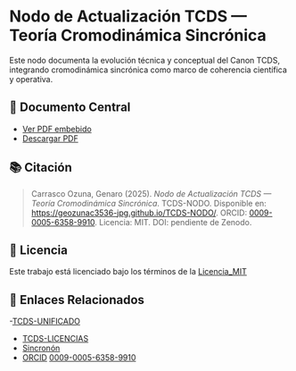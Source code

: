 # Nodo de Actualización TCDS — Teoría Cromodinámica Sincrónica

Este nodo documenta la evolución técnica y conceptual del Canon TCDS, integrando cromodinámica sincrónica como marco de coherencia científica y operativa.

## 📄 Documento Central

- [Ver PDF embebido](./tcds-nodo.pdf)
- [Descargar PDF](./tcds-nodo.pdf)

## 📚 Citación

> Carrasco Ozuna, Genaro (2025). *Nodo de Actualización TCDS — Teoría Cromodinámica Sincrónica*. TCDS-NODO. Disponible en: https://geozunac3536-jpg.github.io/TCDS-NODO/. ORCID: [0009-0005-6358-9910](https://orcid.org/0009-0005-6358-9910). Licencia: MIT. DOI: pendiente de Zenodo.

## 🔐 Licencia

Este trabajo está licenciado bajo los términos de la [Licencia_MIT](./LICENSE)

## 🔗 Enlaces Relacionados

-[TCDS-UNIFICADO](https://geozunac3536-jpg.github.io/TCDS-UNIFICADO)
- [TCDS-LICENCIAS](https://geozunac3536-jpg.github.io/TCDS-LICENCIAS/)
- [Sincronón](https://geozunac3536-jpg.github.io/SINCRONON/)
- [ORCID](https://orcid.org/0009-0005-6358-9910)
[0009-0005-6358-9910](https://orcid.org/0009-0005-6358-9910)
